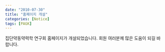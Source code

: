 ```yaml
---
date: "2010-07-30"
title: "홈페이지 개설"
categories: [Notice]
tags: [PAGK]
---
```


집단약동약력학 연구회 홈페이지가 개설되었습니다.
회원 여러분께 많은 도움이 되길 바랍니다.
